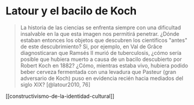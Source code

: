 # Latour y el bacilo de Koch
>La historia de las ciencias se enfrenta siempre con una dificultad insalvable en la que esta imagen nos permitirá penetrar. ¿Dónde estaban entonces los objetos que descubren los científicos "antes" de este descubrimiento? Si, por ejemplo, en Val de Grâce diagnosticaran que Ramsés II murió de tuberculosis, ¿cómo sería posible que hubiera muerto a causa de un bacilo descubierto por Robert Koch en 1882? ¿Cómo, mientras estaba vivo, hubiera podido beber cerveza fermentada con una levadura que Pasteur (gran adversario de Koch) puso en evidencia recién hacia mediados del siglo XIX? [@latour2010, 76]

[[constructivismo-de-la-identidad-cultural]]